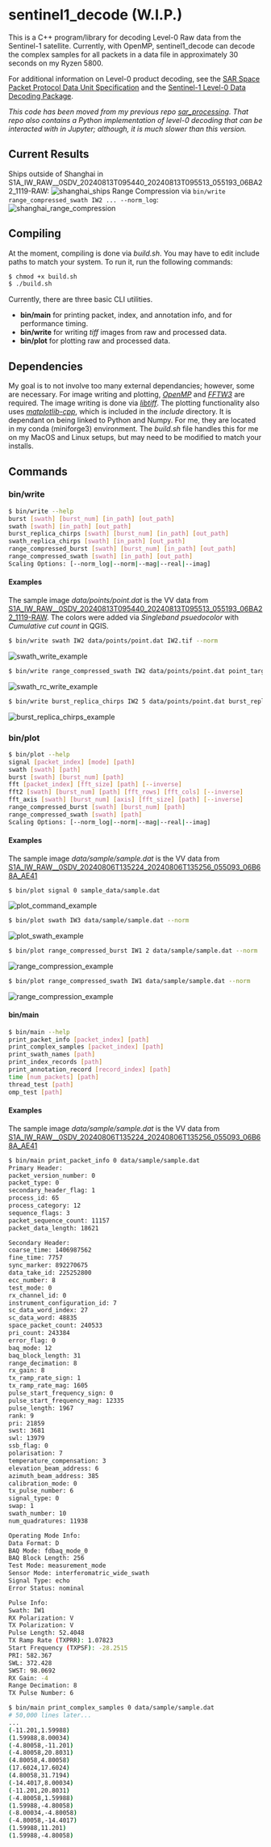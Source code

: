 # sentinel1_decode (W.I.P.)

This is a C++ program/library for decoding Level-0 Raw data from the Sentinel-1 satellite. Currently, with OpenMP, sentinel1_decode can decode the complex samples for all packets in a data file in approximately 30 seconds on my Ryzen 5800.

For additional information on Level-0 product decoding, see the [SAR Space Packet Protocol Data Unit Specification](https://sentinels.copernicus.eu/documents/247904/2142675/Sentinel-1-SAR-Space-Packet-Protocol-Data-Unit.pdf) and the [Sentinel-1 Level-0 Data Decoding Package](https://sentinel.esa.int/documents/247904/0/Sentinel-1-Level-0-Data-Decoding-Package.pdf/a8742c59-4914-40c4-8309-c77515649f17).

*This code has been moved from my previous repo [sar_processing](https://github.com/andrewplayer3/sar_processing). That repo also contains a Python implementation of level-0 decoding that can be interacted with in Jupyter; although, it is much slower than this version.*

## Current Results

Ships outside of Shanghai in S1A_IW_RAW__0SDV_20240813T095440_20240813T095513_055193_06BA22_1119-RAW: 
![shanghai_ships](imgs/shanghai.png)
Range Compression via `bin/write range_compressed_swath IW2 ... --norm_log`:
![shanghai_range_compression](imgs/shanghai_range_compression_v2.png)

## Compiling
At the moment, compiling is done via *build.sh*. You may have to edit include paths to match your system. To run it, run the following commands:
```bash
$ chmod +x build.sh
$ ./build.sh
```
Currently, there are three basic CLI utilities.
 * **bin/main** for printing packet, index, and annotation info, and for performance timing.
 * **bin/write** for writing *tiff* images from raw and processed data.
 * **bin/plot** for plotting raw and processed data.

## Dependencies

My goal is to not involve too many external dependancies; however, some are necessary. For image writing and plotting, *[OpenMP](https://curc.readthedocs.io/en/latest/programming/OpenMP-C.html)* and *[FFTW3](https://www.fftw.org/)* are required. The image writing is done via *[libtiff](http://www.libtiff.org/)*. The plotting functionality also uses *[matplotlib-cpp](https://github.com/lava/matplotlib-cpp)*, which is included in the *include* directory. It is dependant on being linked to Python and Numpy. For me, they are located in my conda (miniforge3) environment. The *build.sh* file handles this for me on my MacOS and Linux setups, but may need to be modified to match your installs. 

## Commands
### bin/write
```bash
$ bin/write --help
burst [swath] [burst_num] [in_path] [out_path]
swath [swath] [in_path] [out_path]
burst_replica_chirps [swath] [burst_num] [in_path] [out_path]
swath_replica_chirps [swath] [in_path] [out_path]
range_compressed_burst [swath] [burst_num] [in_path] [out_path]
range_compressed_swath [swath] [in_path] [out_path]
Scaling Options: [--norm_log|--norm|--mag|--real|--imag]
```
#### Examples
The sample image *data/points/point.dat* is the VV data from [S1A_IW_RAW__0SDV_20240813T095440_20240813T095513_055193_06BA22_1119-RAW](https://search.asf.alaska.edu/#/?searchType=List%20Search&searchList=S1A_IW_RAW__0SDV_20240813T095440_20240813T095513_055193_06BA22_1119-RAW&resultsLoaded=true&granule=S1A_IW_RAW__0SDV_20240813T095440_20240813T095513_055193_06BA22_1119-RAW). The colors were added via *Singleband psuedocolor* with *Cumulative cut count* in QGIS.
```bash
$ bin/write swath IW2 data/points/point.dat IW2.tif --norm
```
![swath_write_example](imgs/swath_write_example.png)
```bash
$ bin/write range_compressed_swath IW2 data/points/point.dat point_targets.tif --norm
```
![swath_rc_write_example](imgs/swath_rc_write_examples.png)
```bash
$ bin/write burst_replica_chirps IW2 5 data/points/point.dat burst_replica_chirps.tif
```
![burst_replica_chirps_example](imgs/burst_replica_chirp_example.png)
### bin/plot
```bash
$ bin/plot --help
signal [packet_index] [mode] [path]
swath [swath] [path]
burst [swath] [burst_num] [path]
fft [packet_index] [fft_size] [path] [--inverse]
fft2 [swath] [burst_num] [path] [fft_rows] [fft_cols] [--inverse]
fft_axis [swath] [burst_num] [axis] [fft_size] [path] [--inverse]
range_compressed_burst [swath] [burst_num] [path]
range_compressed_swath [swath] [path]
Scaling Options: [--norm_log|--norm|--mag|--real|--imag]
```
#### Examples
The sample image *data/sample/sample.dat* is the VV data from [S1A_IW_RAW__0SDV_20240806T135224_20240806T135256_055093_06B68A_AE41](https://search.asf.alaska.edu/#/?searchType=List%20Search&searchList=S1A_IW_RAW__0SDV_20240806T135224_20240806T135256_055093_06B68A_AE41&resultsLoaded=true&granule=S1A_IW_RAW__0SDV_20240806T135224_20240806T135256_055093_06B68A_AE41-RAW)
```
$ bin/plot signal 0 sample_data/sample.dat
```
![plot_command_example](imgs/complex_sample_plot_example.png)
```bash
$ bin/plot swath IW3 data/sample/sample.dat --norm
```
![plot_swath_example](imgs/iw3_swath.png)
```bash
$ bin/plot range_compressed_burst IW1 2 data/sample/sample.dat --norm
```
![range_compression_example](imgs/range_compressed.png)
```bash
$ bin/plot range_compressed_swath IW1 data/sample/sample.dat --norm
```
![range_compression_example](imgs/range_compressed_swath.png)

#### bin/main
```bash
$ bin/main --help
print_packet_info [packet_index] [path]
print_complex_samples [packet_index] [path]
print_swath_names [path]
print_index_records [path]
print_annotation_record [record_index] [path]
time [num_packets] [path]
thread_test [path]
omp_test [path]
```
#### Examples
The sample image *data/sample/sample.dat* is the VV data from [S1A_IW_RAW__0SDV_20240806T135224_20240806T135256_055093_06B68A_AE41](https://search.asf.alaska.edu/#/?searchType=List%20Search&searchList=S1A_IW_RAW__0SDV_20240806T135224_20240806T135256_055093_06B68A_AE41&resultsLoaded=true&granule=S1A_IW_RAW__0SDV_20240806T135224_20240806T135256_055093_06B68A_AE41-RAW)
```bash
$ bin/main print_packet_info 0 data/sample/sample.dat
Primary Header:
packet_version_number: 0
packet_type: 0
secondary_header_flag: 1
process_id: 65
process_category: 12
sequence_flags: 3
packet_sequence_count: 11157
packet_data_length: 18621

Secondary Header:
coarse_time: 1406987562
fine_time: 7757
sync_marker: 892270675
data_take_id: 225252800
ecc_number: 8
test_mode: 0
rx_channel_id: 0
instrument_configuration_id: 7
sc_data_word_index: 27
sc_data_word: 48835
space_packet_count: 240533
pri_count: 243384
error_flag: 0
baq_mode: 12
baq_block_length: 31
range_decimation: 8
rx_gain: 8
tx_ramp_rate_sign: 1
tx_ramp_rate_mag: 1605
pulse_start_frequency_sign: 0
pulse_start_frequency_mag: 12335
pulse_length: 1967
rank: 9
pri: 21859
swst: 3681
swl: 13979
ssb_flag: 0
polarisation: 7
temperature_compensation: 3
elevation_beam_address: 6
azimuth_beam_address: 385
calibration_mode: 0
tx_pulse_number: 6
signal_type: 0
swap: 1
swath_number: 10
num_quadratures: 11938

Operating Mode Info:
Data Format: D
BAQ Mode: fdbaq_mode_0
BAQ Block Length: 256
Test Mode: measurement_mode
Sensor Mode: interferomatric_wide_swath
Signal Type: echo
Error Status: nominal

Pulse Info:
Swath: IW1
RX Polarization: V
TX Polarization: V
Pulse Length: 52.4048
TX Ramp Rate (TXPRR): 1.07823
Start Frequency (TXPSF): -28.2515
PRI: 582.367
SWL: 372.428
SWST: 98.0692
RX Gain: -4
Range Decimation: 8
TX Pulse Number: 6
```

```bash
$ bin/main print_complex_samples 0 data/sample/sample.dat
# 50,000 lines later...
...
(-11.201,1.59988)
(1.59988,8.00034)
(-4.80058,-11.201)
(-4.80058,20.8031)
(4.80058,4.80058)
(17.6024,17.6024)
(4.80058,31.7194)
(-14.4017,8.00034)
(-11.201,20.8031)
(-4.80058,1.59988)
(1.59988,-4.80058)
(-8.00034,-4.80058)
(-4.80058,-14.4017)
(1.59988,11.201)
(1.59988,-4.80058)
```
